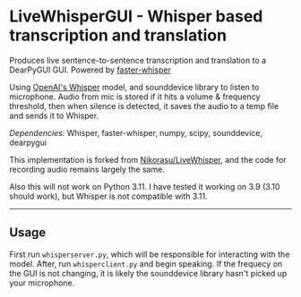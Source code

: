 # LiveWhisperGUI - Whisper based transcription and translation

Produces live sentence-to-sentence transcription and translation to a DearPyGUI GUI. Powered by [faster-whisper](https://github.com/guillaumekln/faster-whisper)

Using [OpenAI's Whisper](https://github.com/openai/whisper) model, and sounddevice library to listen to microphone.
Audio from mic is stored if it hits a volume & frequency threshold, then when silence is detected, it saves the audio to a temp file and sends it to Whisper.

*Dependencies:* Whisper, faster-whisper, numpy, scipy, sounddevice, dearpygui

This implementation is forked from [Nikorasu/LiveWhisper](https://github.com/Nikorasu/LiveWhisper), and the code for recording audio remains largely the same.

Also this will not work on Python 3.11. I have tested it working on 3.9 (3.10 should work), but Whisper is not compatible with 3.11.

---

## Usage
First run `whisperserver.py`, which will be responsible for interacting with the model.
After, run `whisperclient.py` and begin speaking. If the frequecy on the GUI is not changing, it is likely the sounddevice library hasn't picked up your microphone.

